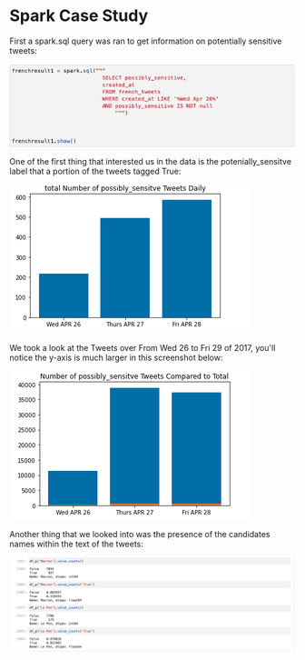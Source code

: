 # Spark Case Study

First a spark.sql query was ran to get information on potentially sensitive tweets:

![query](./images/kyle_query)

One of the first thing that interested us in the data is the potenially_sensitve label that a portion of the tweets tagged True:

![Sensitive per day](./images/sensitive_daily)

We took a look at the Tweets over From Wed 26 to Fri 29 of 2017, you'll notice the y-axis is much larger in this screenshot below:

![Sensitive compared to total](./images/sensitive_to_total)

Another thing that we looked into was the presence of the candidates names within the text of the tweets:

![Counts on candidates](./images/candidate_counts)
